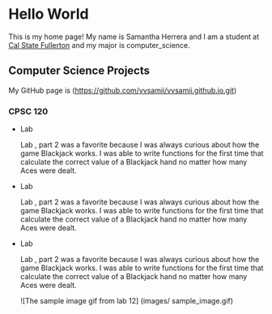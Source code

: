 # Hello World

This is my home page! My name is Samantha Herrera and I am a student at [Cal State Fullerton](http://www.fullerton.edu/) and my major is computer_science.

## Computer Science Projects

My GitHub page is (https://github.com/vvsamii/vvsamii.github.io.git) 

### CPSC 120

* Lab 

    Lab , part 2 was a favorite because I was always curious about how the
    game Blackjack works. I was able to write functions for the first time
    that calculate the correct value of a Blackjack hand no matter how many
    Aces were dealt.

* Lab 

    Lab , part 2 was a favorite because I was always curious about how the
    game Blackjack works. I was able to write functions for the first time
    that calculate the correct value of a Blackjack hand no matter how many
    Aces were dealt.

 * Lab 

    Lab , part 2 was a favorite because I was always curious about how the
    game Blackjack works. I was able to write functions for the first time
    that calculate the correct value of a Blackjack hand no matter how many
    Aces were dealt.

    ![The sample image gif from lab 12] (images/ sample_image.gif)